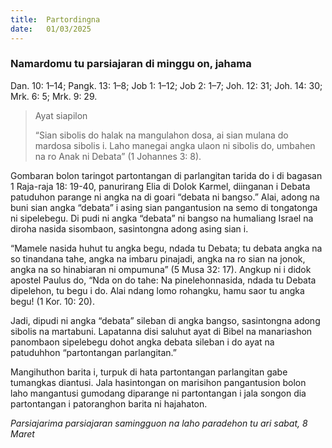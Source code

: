 ```yaml
---
title:  Partordingna
date:   01/03/2025
---
```


### Namardomu tu parsiajaran di minggu on, jahama

Dan. 10: 1–14; Pangk. 13: 1–8; Job 1: 1–12; Job 2: 1–7; Joh. 12: 31; Joh. 14: 30; Mrk. 6: 5; Mrk. 9: 29.

> <p>Ayat siapilon</p>
> “Sian sibolis do halak na mangulahon dosa, ai sian mulana do mardosa sibolis i. Laho manegai angka ulaon ni sibolis do, umbahen na ro Anak ni Debata” (1 Johannes 3: 8).

Gombaran bolon taringot partontangan di parlangitan tarida do i di bagasan 1 Raja-raja 18: 19-40, panurirang Elia di Dolok Karmel, diinganan i Debata patuduhon parange ni angka na di goari “debata ni bangso.” Alai, adong na buni sian angka “debata” i asing sian pangantusion na semo di tongatonga ni sipelebegu. Di pudi ni angka “debata” ni bangso na humaliang Israel na diroha nasida sisombaon, sasintongna adong asing sian i.

“Mamele nasida huhut tu angka begu, ndada tu Debata; tu debata angka na so tinandana tahe, angka na imbaru pinajadi, angka na ro sian na jonok, angka na so hinabiaran ni ompumuna” (5 Musa 32: 17). Angkup ni i didok apostel Paulus do, “Nda on do tahe: Na pinelehonnasida, ndada tu Debata dipelehon, tu begu i do. Alai ndang lomo rohangku, hamu saor tu angka begu! (1 Kor. 10: 20).

Jadi, dipudi ni angka “debata” sileban di angka bangso, sasintongna adong sibolis na martabuni. Lapatanna disi saluhut ayat di Bibel na manariashon panombaon sipelebegu dohot angka debata sileban i do ayat na patuduhhon “partontangan parlangitan.”

Mangihuthon barita i, turpuk di hata partontangan parlangitan gabe tumangkas diantusi. Jala hasintongan on marisihon pangantusion bolon laho mangantusi gumodang diparange ni partontangan i jala songon dia partontangan i patoranghon barita ni hajahaton.

_Parsiajarima parsiajaran samingguon na laho paradehon tu ari sabat, 8 Maret_